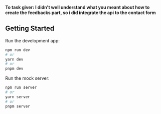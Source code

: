 **To task giver: I didn't well understand what you meant about how to create the feedbacks part, so i did integrate the api to the contact form**

## Getting Started

Run the development app:

```bash
npm run dev
# or
yarn dev
# or
pnpm dev
```

Run the mock server:

```bash
npm run server
# or
yarn server
# or
pnpm server
```
